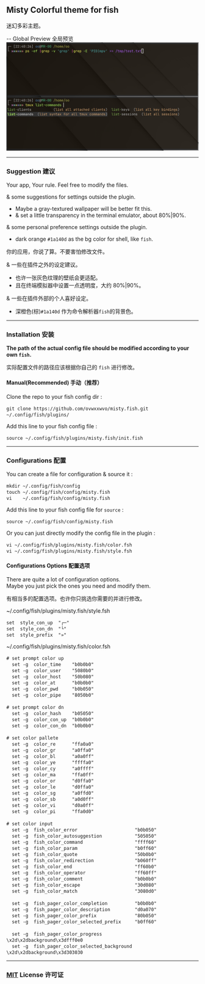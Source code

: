## Misty Colorful theme for fish  

迷幻多彩主题。  

-- Global Preview 全局预览  
![screenshot](screenshot/00.png)  

----  

### Suggestion 建议  

Your app, Your rule. Feel free to modify the files.  

& some suggestions for settings outside the plugin.  
- Maybe a gray-textured wallpaper will be better fit this.  
- & set a little transparency in the terminal emulator, about 80%|90%.  

& some personal preference settings outside the plugin.  
- dark orange   `#1a140d` as the bg color for shell,    like `fish`.  

你的应用，你说了算。不要害怕修改文件。  

& 一些在插件之外的设定建议。  
- 也许一张灰色纹理的壁纸会更适配。  
- 且在终端模拟器中设置一点透明度，大约 80%|90%。  

& 一些在插件外部的个人喜好设定。  
- 深橙色(棕)`#1a140d` 作为命令解析器`fish`的背景色。  

----  

### Installation 安装  

**The path of the actual config file should be modified according to your own `fish`.**  

实际配置文件的路径应该根据你自己的 `fish` 进行修改。  

#### Manual(Recommended) 手动（推荐）  

Clone the repo to your fish config dir :  
```  
git clone https://github.com/ovwxxwvo/misty.fish.git ~/.config/fish/plugins/  
```  
Add this line to your fish config file :  
```  
source ~/.config/fish/plugins/misty.fish/init.fish  
```  

----  

### Configurations 配置  

You can create a file for configuration & source it :  
```  
mkdir ~/.config/fish/config  
touch ~/.config/fish/config/misty.fish  
vi    ~/.config/fish/config/misty.fish  
```  
Add this line to your fish config file for `source` :  
```  
source ~/.config/fish/config/misty.fish  
```  

Or you can just directly modify the config file in the plugin :  
```  
vi ~/.config/fish/plugins/misty.fish/color.fsh  
vi ~/.config/fish/plugins/misty.fish/style.fsh  
```  

#### Configurations Options 配置选项  

There are quite a lot of configuration options.  
Maybe you just pick the ones you need and modify them.  

有相当多的配置选项。也许你只挑选你需要的并进行修改。  

~/.config/fish/plugins/misty.fish/style.fsh  
```  
set  style_con_up  "┌─"  
set  style_con_dn  "└"  
set  style_prefix  "»"  
```  

~/.config/fish/plugins/misty.fish/color.fsh  
```  
# set prompt color up  
  set -g  color_time    "b0b0b0"  
  set -g  color_user    "5080b0"  
  set -g  color_host    "50b080"  
  set -g  color_at      "b0b0b0"  
  set -g  color_pwd     "b0b050"  
  set -g  color_pipe    "8050b0"  

# set prompt color dn  
  set -g  color_hash    "b05050"  
  set -g  color_con_up  "b0b0b0"  
  set -g  color_con_dn  "b0b0b0"  

# set color pallete  
  set -g  color_re      "ffa0a0"  
  set -g  color_gr      "a0ffa0"  
  set -g  color_bl      "a0a0ff"  
  set -g  color_ye      "ffffa0"  
  set -g  color_cy      "a0ffff"  
  set -g  color_ma      "ffa0ff"  
  set -g  color_or      "d0ffa0"  
  set -g  color_le      "d0ffa0"  
  set -g  color_sg      "a0ffd0"  
  set -g  color_sb      "a0d0ff"  
  set -g  color_vi      "d0a0ff"  
  set -g  color_pi      "ffa0d0"  

# set color input  
  set -g  fish_color_error                     "b0b050"  
  set -g  fish_color_autosuggestion            "505050"  
  set -g  fish_color_command                   "ffff60"  
  set -g  fish_color_param                     "b0ff60"  
  set -g  fish_color_quote                     "50b0b0"  
  set -g  fish_color_redirection               "b060ff"  
  set -g  fish_color_end                       "ff60b0"  
  set -g  fish_color_operator                  "ff60ff"  
  set -g  fish_color_comment                   "b0b0b0"  
  set -g  fish_color_escape                    "30d080"  
  set -g  fish_color_match                     "3080d0"  

  set -g  fish_pager_color_completion          "b0b0b0"  
  set -g  fish_pager_color_description         "d0a070"  
  set -g  fish_pager_color_prefix              "80b050"  
  set -g  fish_pager_color_selected_prefix     "b0ff60"  

  set -g  fish_pager_color_progress             \x2d\x2dbackground\x3dfff0e0  
  set -g  fish_pager_color_selected_background  \x2d\x2dbackground\x3d303030  
```  

----  

### [MIT](LICENSE) License 许可证  


